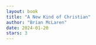 ```yaml
---
layout: book
title: "A New Kind of Christian"
author: "Brian McLaren"
date: 2024-01-20
stars: 3
---
```


